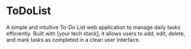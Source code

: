 # ToDoList
A simple and intuitive To-Do List web application to manage daily tasks efficiently. Built with [your tech stack], it allows users to add, edit, delete, and mark tasks as completed in a clean user interface.
